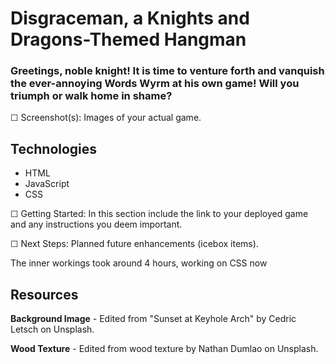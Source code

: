# Disgraceman, a Knights and Dragons-Themed Hangman

### Greetings, noble knight! It is time to venture forth and vanquish the ever-annoying Words Wyrm at his own game! Will you triumph or walk home in shame?

☐ Screenshot(s): Images of your actual game.

## Technologies
* HTML
* JavaScript
* CSS

☐ Getting Started: In this section include the link to your deployed game and any instructions you deem important.

☐ Next Steps: Planned future enhancements (icebox items).

The inner workings took around 4 hours, working on CSS now

## Resources
**Background Image** - Edited from "Sunset at Keyhole Arch" by Cedric Letsch on Unsplash.

**Wood Texture** - Edited from wood texture by Nathan Dumlao on Unsplash.